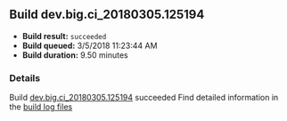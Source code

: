 ## Build dev.big.ci_20180305.125194
- **Build result:** `succeeded`
- **Build queued:** 3/5/2018 11:23:44 AM
- **Build duration:** 9.50 minutes
### Details
Build [dev.big.ci_20180305.125194](https://winappstudio.visualstudio.com/web/build.aspx?pcguid=a4ef43be-68ce-4195-a619-079b4d9834c2&builduri=vstfs%3a%2f%2f%2fBuild%2fBuild%2f25194) succeeded
Find detailed information in the [build log files](https://uwpctdiags.blob.core.windows.net/buildlogs/dev.big.ci_20180305.125194_logs.zip)

